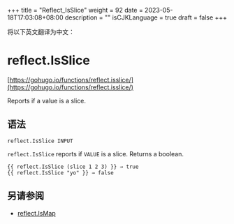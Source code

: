 +++
title = "Reflect_IsSlice"
weight = 92
date = 2023-05-18T17:03:08+08:00
description = ""
isCJKLanguage = true
draft = false
+++

将以下英文翻译为中文：
# reflect.IsSlice

[https://gohugo.io/functions/reflect.isslice/](https://gohugo.io/functions/reflect.isslice/)

Reports if a value is a slice.

## 语法

```
reflect.IsSlice INPUT
```

`reflect.IsSlice` reports if `VALUE` is a slice. Returns a boolean.

```go-html-template
{{ reflect.IsSlice (slice 1 2 3) }} → true
{{ reflect.IsSlice "yo" }} → false
```

## 另请参阅

- [reflect.IsMap](https://gohugo.io/functions/reflect.ismap/)
